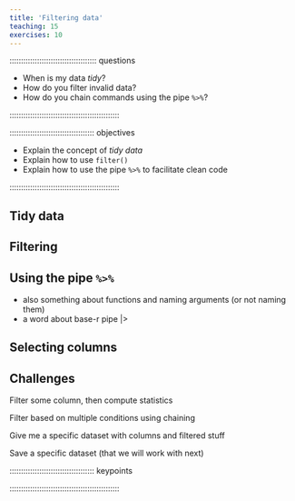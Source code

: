 ```yaml
---
title: 'Filtering data'
teaching: 15
exercises: 10
---
```


:::::::::::::::::::::::::::::::::::::: questions 

- When is my data *tidy*?
- How do you filter invalid data?
- How do you chain commands using the pipe `%>%`? 

::::::::::::::::::::::::::::::::::::::::::::::::

::::::::::::::::::::::::::::::::::::: objectives

- Explain the concept of *tidy data*
- Explain how to use `filter()`
- Explain how to use the pipe `%>%` to facilitate clean code

::::::::::::::::::::::::::::::::::::::::::::::::

## Tidy data

## Filtering

## Using the pipe `%>%` 

- also something about functions and naming arguments (or not naming them)
- a word about base-r pipe |>

## Selecting columns

## Challenges

Filter some column, then compute statistics

Filter based on multiple conditions using chaining

Give me a specific dataset with columns and filtered stuff

Save a specific dataset (that we will work with next)
  

::::::::::::::::::::::::::::::::::::: keypoints 


::::::::::::::::::::::::::::::::::::::::::::::::

